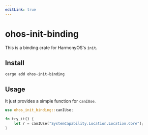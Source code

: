 ```yaml
---
editLink: true
---
```


# ohos-init-binding

This is a binding crate for HarmonyOS's `init`.


## Install

```shell
cargo add ohos-init-binding
```

## Usage

It just provides a simple function for `canIUse`.

```rust
use ohos_init_binding::canIUse;

fn try_it() {
    let r = canIUse("SystemCapability.Location.Location.Core");
}
```